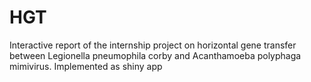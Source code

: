 # HGT

Interactive report of the internship project on horizontal gene transfer between Legionella pneumophila corby and Acanthamoeba polyphaga mimivirus. Implemented as shiny app 
